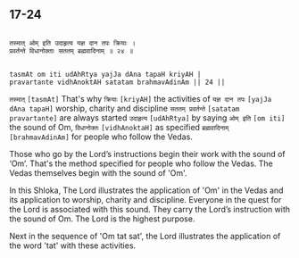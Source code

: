 ## 17-24


```shloka-sa

तस्मात् ओम् इति उदाहृत्य यज्ञ दान तपः क्रियाः ।
प्रवर्तन्ते विधानोक्ताः सततम् ब्रह्मवादिनाम् ॥ २४ ॥

```
```shloka-sa-hk

tasmAt om iti udAhRtya yajJa dAna tapaH kriyAH |
pravartante vidhAnoktAH satatam brahmavAdinAm || 24 ||

```
`तस्मात्` `[tasmAt]` That's why `क्रियाः` `[kriyAH]` the activities of `यज्ञ दान तपः` `[yajJa dAna tapaH]` worship, charity and discipline `सततम् प्रवर्तन्ते` `[satatam pravartante]` are always started `उदाहृत्य` `[udAhRtya]` by saying `ओम् इति` `[om iti]` the sound of Om, `विधानोक्तः` `[vidhAnoktaH]` as specified `ब्रह्मवादिनाम्` `[brahmavAdinAm]` for people who follow the Vedas.

Those who go by the Lord’s instructions begin their work with the sound of ‘Om’. That's the method specified for people who follow the Vedas. The Vedas themselves begin with the sound of 'Om'. 

In this Shloka, The Lord illustrates the application of 'Om' in the Vedas and its application to worship, charity and discipline. Everyone in the quest for the Lord is associated with this sound. They carry the Lord’s instruction with the sound of Om. The Lord is the highest purpose.

Next in the sequence of 'Om tat sat', the Lord illustrates the application of the word 'tat' with these activities.


